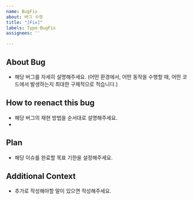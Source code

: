 ```yaml
---
name: BugFix
about: 버그 수정
title: "[Fix]"
labels: Type-BugFix
assignees: ''

---
```


## About Bug
- 해당 버그를 자세히 설명해주세요. (어떤 환경에서, 어떤 동작을 수행할 때, 어떤 코드에서 발생하는지 최대한 구체적으로 적습니다.)

## How to reenact this bug
- 해당 버그의 재현 방법을 순서대로 설명해주세요.
- 

## Plan
- 해당 이슈를 완료할 목표 기한을 설정해주세요.

## Additional Context
- 추가로 작성해야할 말이 있으면 작성해주세요.
